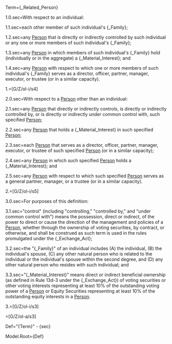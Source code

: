 Term={_Related_Person}

1.0.sec=With respect to an individual:

1.1.sec=each other member of such individual's {_Family};

1.2.sec=any <a href="#SPA.Def.Person.Def" class="definedterm">Person</a> that is directly or indirectly controlled by such individual or any one or more members of such individual's {_Family};

1.3.sec=any <a href="#SPA.Def.Person.Def" class="definedterm">Person</a> in which members of such individual's {_Family} hold (individually or in the aggregate) a {_Material_Interest}; and

1.4.sec=any <a href="#SPA.Def.Person.Def" class="definedterm">Person</a> with respect to which one or more members of such individual's {_Family} serves as a director, officer, partner, manager, executor, or trustee (or in a similar capacity).

1.=[G/Z/ol-i/s4]

2.0.sec=With respect to a <a href="#SPA.Def.Person.Def" class="definedterm">Person</a> other than an individual:

2.1.sec=any <a href="#SPA.Def.Person.Def" class="definedterm">Person</a> that directly or indirectly controls, is directly or indirectly controlled by, or is directly or indirectly under common control with, such specified <a href="#SPA.Def.Person.Def" class="definedterm">Person</a>;

2.2.sec=any <a href="#SPA.Def.Person.Def" class="definedterm">Person</a> that holds a {_Material_Interest} in such specified <a href="#SPA.Def.Person.Def" class="definedterm">Person</a>;

2.3.sec=each <a href="#SPA.Def.Person.Def" class="definedterm">Person</a> that serves as a director, officer, partner, manager, executor, or trustee of such specified <a href="#SPA.Def.Person.Def" class="definedterm">Person</a> (or in a similar capacity);

2.4.sec=any <a href="#SPA.Def.Person.Def" class="definedterm">Person</a> in which such specified <a href="#SPA.Def.Person.Def" class="definedterm">Person</a> holds a {_Material_Interest}; and

2.5.sec=any <a href="#SPA.Def.Person.Def" class="definedterm">Person</a> with respect to which such specified <a href="#SPA.Def.Person.Def" class="definedterm">Person</a> serves as a general partner, manager, or a trustee (or in a similar capacity).

2.=[G/Z/ol-i/s5]

3.0.sec=For purposes of this definition:

3.1.sec="control" (including "controlling," "controlled by," and "under common control with") means the possession, direct or indirect, of the power to direct or cause the direction of the management and policies of a <a href="#SPA.Def.Person.Def" class="definedterm">Person</a>, whether through the ownership of voting securities, by contract, or otherwise, and shall be construed as such term is used in the rules promulgated under the {_Exchange_Act};

3.2.sec=the "{_Family}" of an individual includes (A) the individual, (B) the individual's spouse, (C) any other natural person who is related to the individual or the individual's spouse within the second degree, and (D) any other natural person who resides with such individual; and

3.3.sec="{_Material_Interest}" means direct or indirect beneficial ownership (as defined in Rule 13d-3 under the {_Exchange_Act}) of voting securities or other voting interests representing at least 10% of the outstanding voting power of a <a href="#SPA.Def.Person.Def" class="definedterm">Person</a> or Equity Securities representing at least 10% of the outstanding equity interests in a <a href="#SPA.Def.Person.Def" class="definedterm">Person</a>.

3.=[G/Z/ol-i/s3]

=[G/Z/ol-a/s3]

Def="{Term}" - {sec}

Model.Root={Def}
